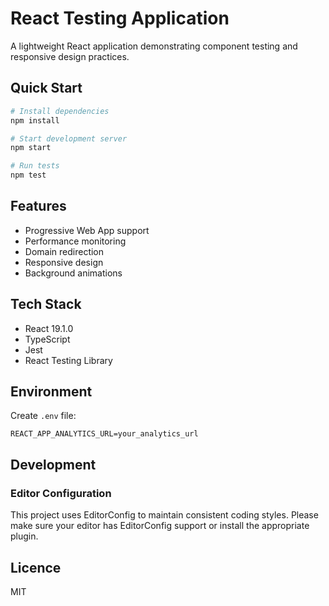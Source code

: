 # React Testing Application

A lightweight React application demonstrating component testing and responsive design practices.

## Quick Start

```bash
# Install dependencies
npm install

# Start development server
npm start

# Run tests
npm test
```

## Features

- Progressive Web App support
- Performance monitoring
- Domain redirection
- Responsive design
- Background animations

## Tech Stack

- React 19.1.0
- TypeScript
- Jest
- React Testing Library

## Environment

Create `.env` file:
```plaintext
REACT_APP_ANALYTICS_URL=your_analytics_url
```

## Development

### Editor Configuration
This project uses EditorConfig to maintain consistent coding styles. Please make sure your editor has EditorConfig support or install the appropriate plugin.

## Licence

MIT